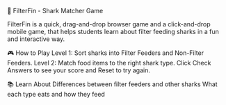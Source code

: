 🦈 FilterFin - Shark Matcher Game

FilterFin is a quick, drag-and-drop browser game and a click-and-drop mobile game, that helps students learn about filter feeding sharks in a fun and interactive way.

🎮 How to Play
Level 1: Sort sharks into Filter Feeders and Non-Filter Feeders.
Level 2: Match food items to the right shark type.
Click Check Answers to see your score and Reset to try again.

📚 Learn About
Differences between filter feeders and other sharks
What each type eats and how they feed
